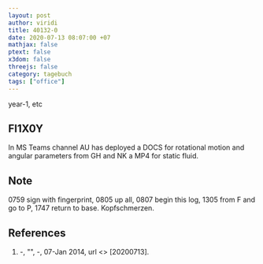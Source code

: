 ```yaml
---
layout: post
author: viridi
title: 40132-0
date: 2020-07-13 08:07:00 +07
mathjax: false
ptext: false
x3dom: false
threejs: false
category: tagebuch
tags: ["office"]
---
```

year-1, etc


## FI1X0Y
In MS Teams channel AU has deployed a DOCS for rotational motion and angular parameters from GH and NK a MP4 for static fluid.

## Note
0759 sign with fingerprint, 0805 up all, 0807 begin this log, 1305 from F and go to P, 1747 return to base. Kopfschmerzen.

## References
1. <a name="ref1"></a>-, "", -, 07-Jan 2014, url <> [20200713].

